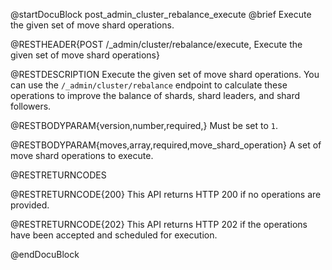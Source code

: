 
@startDocuBlock post_admin_cluster_rebalance_execute
@brief Execute the given set of move shard operations.

@RESTHEADER{POST /_admin/cluster/rebalance/execute, Execute the given set of move shard operations}

@RESTDESCRIPTION
Execute the given set of move shard operations. You can use the
`/_admin/cluster/rebalance` endpoint to calculate these operations to improve
the balance of shards, shard leaders, and shard followers.

@RESTBODYPARAM{version,number,required,}
Must be set to `1`.

@RESTBODYPARAM{moves,array,required,move_shard_operation}
A set of move shard operations to execute.

@RESTRETURNCODES

@RESTRETURNCODE{200}
This API returns HTTP 200 if no operations are provided.

@RESTRETURNCODE{202}
This API returns HTTP 202 if the operations have been accepted and scheduled for execution.

@endDocuBlock
